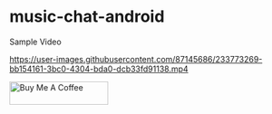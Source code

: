 # music-chat-android

Sample Video


https://user-images.githubusercontent.com/87145686/233773269-bb154161-3bc0-4304-bda0-dcb33fd91138.mp4

<a href="https://www.buymeacoffee.com/khatribhavi" target="_blank"><img src="https://cdn.buymeacoffee.com/buttons/default-orange.png" alt="Buy Me A Coffee" height="41" width="174"></a>
